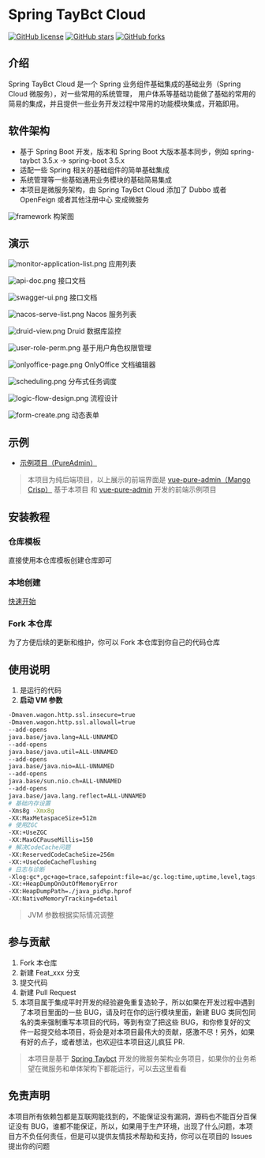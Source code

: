 # Spring TayBct Cloud

[![GitHub license](https://img.shields.io/github/license/taybct/spring-taybct-cloud?style=flat)](./LICENSE)
[![GitHub stars](https://img.shields.io/github/stars/taybct/spring-taybct-cloud?color=fa6470&style=flat)](https://github.com/taybct/spring-taybct-cloud/stargazers)
[![GitHub forks](https://img.shields.io/github/forks/taybct/spring-taybct-cloud?style=flat)](https://github.com/taybct/spring-taybct-cloud/network/members)

## 介绍

Spring TayBct Cloud 是一个 Spring 业务组件基础集成的基础业务（Spring Cloud 微服务），对一些常用的系统管理，
用户体系等基础功能做了基础的常用的简易的集成，并且提供一些业务开发过程中常用的功能模块集成，开箱即用。

## 软件架构

- 基于 Spring Boot 开发，版本和 Spring Boot 大版本基本同步，例如 spring-taybct 3.5.x -> spring-boot 3.5.x
- 适配一些 Spring 相关的基础组件的简单基础集成
- 系统管理等一些基础通用业务模块的基础简易集成
- 本项目是微服务架构，由 Spring TayBct Cloud 添加了 Dubbo 或者 OpenFeign 或者其他注册中心 变成微服务

![framework](./assets/images/framework.png)
构架图

## 演示

![monitor-application-list.png](./assets/images/monitor-application-list.png)
应用列表

![api-doc.png](./assets/images/api-doc.png)
接口文档

![swagger-ui.png](./assets/images/swagger-ui.png)
接口文档

![nacos-serve-list.png](./assets/images/nacos-serve-list.png)
Nacos 服务列表

![druid-view.png](./assets/images/druid-view.png)
Druid 数据库监控

![user-role-perm.png](./assets/images/user-role-perm.png)
基于用户角色权限管理

![onlyoffice-page.png](./assets/images/onlyoffice-page.png)
OnlyOffice 文档编辑器

![scheduling.png](./assets/images/scheduling.png)
分布式任务调度

![logic-flow-design.png](./assets/images/logic-flow-design.png)
流程设计

![form-create.png](./assets/images/form-create.png)
动态表单

## 示例

- [示例项目（PureAdmin）](https://mangocrisp.top/pureadmin)

> 本项目为纯后端项目，以上展示的前端界面是 [vue-pure-admin（Mango Crisp）](https://github.com/mangocrisp/vue-pure-admin) 基于本项目
> 和 [vue-pure-admin](https://github.com/pure-admin/vue-pure-admin) 开发的前端示例项目

## 安装教程

### 仓库模板

直接使用本仓库模板创建仓库即可

### 本地创建

[快速开始](https://mangocrisp.top/code/taybct/get-started/)

### Fork 本仓库

为了方便后续的更新和维护，你可以 Fork 本仓库到你自己的代码仓库

## 使用说明

1. 是运行的代码
2. **启动 VM 参数**

```bash
-Dmaven.wagon.http.ssl.insecure=true
-Dmaven.wagon.http.ssl.allowall=true
--add-opens
java.base/java.lang=ALL-UNNAMED
--add-opens
java.base/java.util=ALL-UNNAMED
--add-opens
java.base/java.nio=ALL-UNNAMED
--add-opens
java.base/sun.nio.ch=ALL-UNNAMED
--add-opens
java.base/java.lang.reflect=ALL-UNNAMED
# 基础内存设置
-Xms8g -Xmx8g
-XX:MaxMetaspaceSize=512m
# 使用ZGC
-XX:+UseZGC
-XX:MaxGCPauseMillis=150
# 解决CodeCache问题
-XX:ReservedCodeCacheSize=256m
-XX:+UseCodeCacheFlushing
# 日志与诊断
-Xlog:gc*,gc+age=trace,safepoint:file=ac/gc.log:time,uptime,level,tags:filecount=10,filesize=10M
-XX:+HeapDumpOnOutOfMemoryError
-XX:HeapDumpPath=./java_pid%p.hprof
-XX:NativeMemoryTracking=detail
```

> JVM 参数根据实际情况调整

## 参与贡献

1. Fork 本仓库
2. 新建 Feat_xxx 分支
3. 提交代码
4. 新建 Pull Request
5. 本项目属于集成平时开发的经验避免重复造轮子，所以如果在开发过程中遇到了本项目里面的一些 BUG，请及时在你的运行模块里面，新建
   BUG 类同包同名的类来强制重写本项目的代码，等到有空了把这些
   BUG，和你修复好的文件一起提交给本项目，将会是对本项目最伟大的贡献，感激不尽！另外，如果有好的点子，或者想法，也欢迎往本项目这儿疯狂
   PR.

> 本项目是基于 [Spring Taybct](../../../spring-taybct) 开发的微服务架构业务项目，如果你的业务希望在微服务和单体架构下都能运行，可以去这里看看

## 免责声明

本项目所有依赖包都是互联网能找到的，不能保证没有漏洞，源码也不能百分百保证没有
BUG，谁都不能保证，所以，如果用于生产环境，出现了什么问题，本项目方不负任何责任，但是可以提供友情技术帮助和支持，你可以在项目的
Issues 提出你的问题